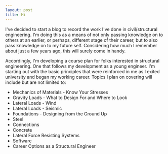 ```yaml
---
layout: post
title: Hi
---
```

I've decided to start a blog to record the work I've done in civil/structural engineering. I'm doing this as a means of not only passing knowledge on to others at an earlier, or perhaps, different stage of their career, but to also pass knowledge on to my future self. Considering how much I remember about just a few years ago, this will surely come in handy. 


Accordingly, I'm developing a course plan for folks interested in structural engineering. One that follows my development as a young engineer. I'm starting out with the basic principles that were reinforced in me as I exited university and began my working career. Topics I plan on covering will include but are not limited to:

- Mechanics of Materials - Know Your Stresses
- Gravity Loads - What to Design For and Where to Look
- Lateral Loads - Wind 
- Lateral Loads - Seismic
- Foundations - Designing from the Ground Up 
- Steel
- Connections
- Concrete
- Lateral Force Resisting Systems
- Software 
- Career Options as a Structural Engineer
   
